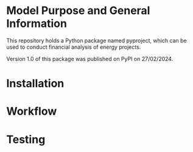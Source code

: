 # Model Purpose and General Information

This repository holds a Python package named pyproject, which can be used to conduct financial analysis
of energy projects.

Version 1.0 of this package was published on PyPI on 27/02/2024.

# Installation

# Workflow

# Testing
